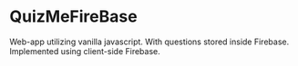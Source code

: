 # QuizMeFireBase
Web-app utilizing vanilla javascript. With questions stored inside Firebase. Implemented using client-side Firebase.
